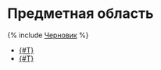 # Предметная область

{% include [Черновик](../_includes/draft.md) %}

- [{#T}](users/index.md)
- [{#T}](data/index.md)
